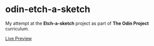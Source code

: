 # odin-etch-a-sketch

My attempt at the **Etch-a-sketch** project as part of **The Odin Project** curriculum.

[Live Preview](https://elliottfeltham.github.io/odin-etch-a-sketch/)